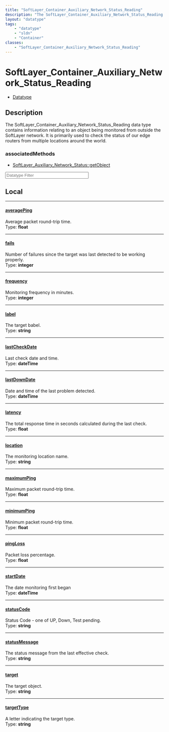 ```yaml
---
title: "SoftLayer_Container_Auxiliary_Network_Status_Reading"
description: "The SoftLayer_Container_Auxiliary_Network_Status_Reading data type contains information relating to an object being moni... "
layout: "datatype"
tags:
    - "datatype"
    - "sldn"
    - "Container"
classes:
    - "SoftLayer_Container_Auxiliary_Network_Status_Reading"
---
```


# SoftLayer_Container_Auxiliary_Network_Status_Reading
<div id='service-datatype'>
    <ul id='sldn-reference-tabs'>
        <li id='datatype'> <a href='/reference/datatypes/SoftLayer_Container_Auxiliary_Network_Status_Reading' >Datatype</a></li>
    </ul>
</div>

## Description 


The SoftLayer_Container_Auxiliary_Network_Status_Reading data type contains information relating to an object being monitored from outside the SoftLayer network.  It is primarily used to check the status of our edge routers from multiple locations around the world. 


### associatedMethods

*  [SoftLayer_Auxiliary_Network_Status::getObject](/reference/services/SoftLayer_Auxiliary_Network_Status/getObject )





<!-- Filer BEGIN -->
<div class="view-filters">
        <div class="clearfix">
            <div class="search-input-box">
                <input placeholder="Datatype Filter" onkeyup="titleSearch(inputId='prop-input', divId='properties', elementClass='prop-row')" 
                    type="text" id="prop-input" value="" size="30" maxlength="128" class="form-text">
            </div>
        </div>
</div>
<!-- Filer END -->

<div id="properties" class="content">
<div id="localProperties" class="prop-content" >

## Local
<div class="prop-row">

-----
[averagePing]: #averageping
#### [averagePing]
Average packet round-trip time.  
<span class="type-label">Type: </span>**float**  



</div>
<div class="prop-row">

-----
[fails]: #fails
#### [fails]
Number of failures since the target was last detected to be working properly.  
<span class="type-label">Type: </span>**integer**  



</div>
<div class="prop-row">

-----
[frequency]: #frequency
#### [frequency]
Monitoring frequency in minutes.  
<span class="type-label">Type: </span>**integer**  



</div>
<div class="prop-row">

-----
[label]: #label
#### [label]
The target babel.  
<span class="type-label">Type: </span>**string**  



</div>
<div class="prop-row">

-----
[lastCheckDate]: #lastcheckdate
#### [lastCheckDate]
Last check date and time.  
<span class="type-label">Type: </span>**dateTime**  



</div>
<div class="prop-row">

-----
[lastDownDate]: #lastdowndate
#### [lastDownDate]
Date and time of the last problem detected.  
<span class="type-label">Type: </span>**dateTime**  



</div>
<div class="prop-row">

-----
[latency]: #latency
#### [latency]
The total response time in seconds calculated during the last check.  
<span class="type-label">Type: </span>**float**  



</div>
<div class="prop-row">

-----
[location]: #location
#### [location]
The monitoring location name.  
<span class="type-label">Type: </span>**string**  



</div>
<div class="prop-row">

-----
[maximumPing]: #maximumping
#### [maximumPing]
Maximum packet round-trip time.  
<span class="type-label">Type: </span>**float**  



</div>
<div class="prop-row">

-----
[minimumPing]: #minimumping
#### [minimumPing]
Minimum packet round-trip time.  
<span class="type-label">Type: </span>**float**  



</div>
<div class="prop-row">

-----
[pingLoss]: #pingloss
#### [pingLoss]
Packet loss percentage.  
<span class="type-label">Type: </span>**float**  



</div>
<div class="prop-row">

-----
[startDate]: #startdate
#### [startDate]
The date monitoring first began  
<span class="type-label">Type: </span>**dateTime**  



</div>
<div class="prop-row">

-----
[statusCode]: #statuscode
#### [statusCode]
Status Code - one of UP, Down, Test pending.  
<span class="type-label">Type: </span>**string**  



</div>
<div class="prop-row">

-----
[statusMessage]: #statusmessage
#### [statusMessage]
The status message from the last effective check.  
<span class="type-label">Type: </span>**string**  



</div>
<div class="prop-row">

-----
[target]: #target
#### [target]
The target object.  
<span class="type-label">Type: </span>**string**  



</div>
<div class="prop-row">

-----
[targetType]: #targettype
#### [targetType]
A letter indicating the target type.  
<span class="type-label">Type: </span>**string**  



</div>
</div>
<!-- LOCAL PROPERTY END -->

</div>


